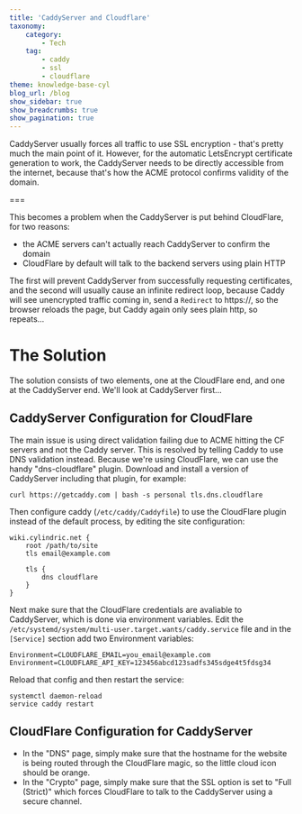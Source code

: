 ```yaml
---
title: 'CaddyServer and Cloudflare'
taxonomy:
    category:
        - Tech
    tag:
        - caddy
        - ssl
        - cloudflare
theme: knowledge-base-cyl
blog_url: /blog
show_sidebar: true
show_breadcrumbs: true
show_pagination: true
---
```


CaddyServer usually forces all traffic to use SSL encryption - that's pretty much the main point of it. However, for the automatic LetsEncrypt certificate generation to work, the CaddyServer needs to be directly accessible from the internet, because that's how the ACME protocol confirms validity of the domain. 

===

This becomes a problem when the CaddyServer is put behind CloudFlare, for two reasons:

* the ACME servers can't actually reach CaddyServer to confirm the domain
* CloudFlare by default will talk to the backend servers using plain HTTP

The first will prevent CaddyServer from successfully requesting certificates, and the second will usually cause an infinite redirect loop, because Caddy will see unencrypted traffic coming in, send a `Redirect` to https://, so the browser reloads the page, but Caddy again only sees plain http, so repeats...

# The Solution
The solution consists of two elements, one at the CloudFlare end, and one at the CaddyServer end. We'll look at CaddyServer first...

## CaddyServer Configuration for CloudFlare
The main issue is using direct validation failing due to ACME hitting the CF servers and not the Caddy server. This is resolved by telling Caddy to use DNS validation instead. Because we're using CloudFlare, we can use the handy "dns-cloudflare" plugin. Download and install a version of CaddyServer including that plugin, for example:

``` curl https://getcaddy.com | bash -s personal tls.dns.cloudflare ```

Then configure caddy (`/etc/caddy/Caddyfile`) to use the CloudFlare plugin instead of the default process, by editing the site configuration:

```
wiki.cylindric.net {
    root /path/to/site
    tls email@example.com
    
    tls {
        dns cloudflare
    }
}
```

Next make sure that the CloudFlare credentials are avaliable to CaddyServer, which is done via environment variables.
Edit the `/etc/systemd/system/multi-user.target.wants/caddy.service` file and in the `[Service]` section add two Environment variables:

```
Environment=CLOUDFLARE_EMAIL=you_email@example.com
Environment=CLOUDFLARE_API_KEY=123456abcd123sadfs345sdge4t5fdsg34
```

Reload that config and then restart the service:
```
systemctl daemon-reload
service caddy restart
```

## CloudFlare Configuration for CaddyServer
* In the "DNS" page, simply make sure that the hostname for the website is being routed through the CloudFlare magic, so the little cloud icon should be orange.
* In the "Crypto" page, simply make sure that the SSL option is set to "Full (Strict)" which forces CloudFlare to talk to the CaddyServer using a secure channel.
